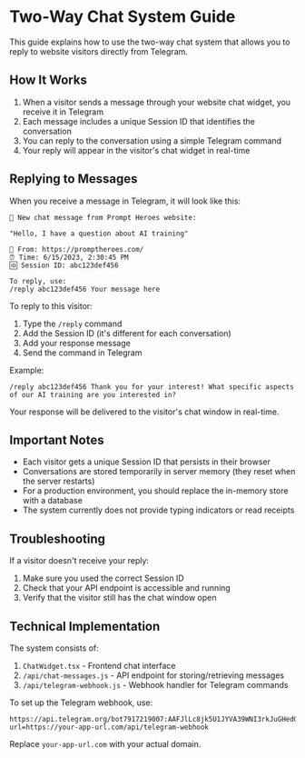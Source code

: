 # Two-Way Chat System Guide

This guide explains how to use the two-way chat system that allows you to reply to website visitors directly from Telegram.

## How It Works

1. When a visitor sends a message through your website chat widget, you receive it in Telegram
2. Each message includes a unique Session ID that identifies the conversation
3. You can reply to the conversation using a simple Telegram command
4. Your reply will appear in the visitor's chat widget in real-time

## Replying to Messages

When you receive a message in Telegram, it will look like this:

```
💬 New chat message from Prompt Heroes website:

"Hello, I have a question about AI training"

📱 From: https://promptheroes.com/
⏰ Time: 6/15/2023, 2:30:45 PM
🆔 Session ID: abc123def456

To reply, use:
/reply abc123def456 Your message here
```

To reply to this visitor:

1. Type the `/reply` command
2. Add the Session ID (it's different for each conversation)
3. Add your response message
4. Send the command in Telegram

Example:
```
/reply abc123def456 Thank you for your interest! What specific aspects of our AI training are you interested in?
```

Your response will be delivered to the visitor's chat window in real-time.

## Important Notes

- Each visitor gets a unique Session ID that persists in their browser
- Conversations are stored temporarily in server memory (they reset when the server restarts)
- For a production environment, you should replace the in-memory store with a database
- The system currently does not provide typing indicators or read receipts

## Troubleshooting

If a visitor doesn't receive your reply:

1. Make sure you used the correct Session ID
2. Check that your API endpoint is accessible and running
3. Verify that the visitor still has the chat window open

## Technical Implementation

The system consists of:

1. `ChatWidget.tsx` - Frontend chat interface
2. `/api/chat-messages.js` - API endpoint for storing/retrieving messages
3. `/api/telegram-webhook.js` - Webhook handler for Telegram commands

To set up the Telegram webhook, use:
```
https://api.telegram.org/bot7917219007:AAFJlLc8jk5U1JYVA39WNI3rkJuGHedQncE/setWebhook?url=https://your-app-url.com/api/telegram-webhook
```

Replace `your-app-url.com` with your actual domain. 